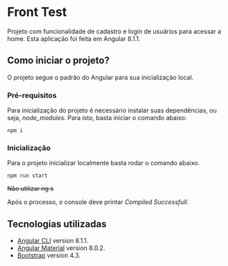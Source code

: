 # Front Test

Projeto com funcionalidade de cadastro e login de usuários para acessar a home. Esta aplicação foi feita em Angular 8.1.1.

## Como iniciar o projeto?
O projeto segue o padrão do Angular para sua inicialização local.

### Pré-requisitos
Para inicialização do projeto é necessário instalar suas dependências, ou seja, *node_modules*. Para isto, basta iniciar o comando abaixo:

```
npm i
```

### Inicialização
Para o projeto inicializar localmente basta rodar o comando abaixo.

```
npm run start
```
~~Não utilizar ng s~~

Após o processo, o console deve printar *Compiled Successfull*.


## Tecnologias utilizadas

* [Angular CLI](https://github.com/angular/angular-cli) version 8.1.1.
* [Angular Material](https://material.angular.io/) version 8.0.2.
* [Bootstrap](https://getbootstrap.com/) version 4.3.
